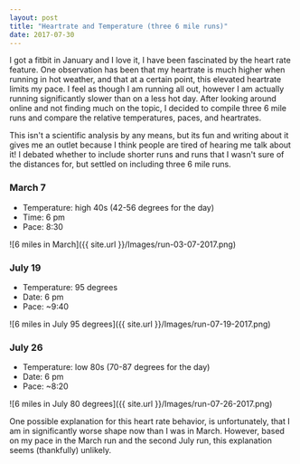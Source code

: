 ```yaml
---
layout: post
title: "Heartrate and Temperature (three 6 mile runs)"
date: 2017-07-30
---
```


I got a fitbit in January and I love it, I have been fascinated by the heart rate feature. One observation has been that my heartrate is much higher when running in hot weather, and that at a certain point, this elevated heartrate limits my pace. I feel as though I am running all out, however I am actually running significantly slower than on a less hot day. After looking around online and not finding much on the topic, I decided to compile three 6 mile runs and compare the relative temperatures, paces, and heartrates. 

This isn't a scientific analysis by any means, but its fun and writing about it gives me an outlet because I think people are tired of hearing me talk about it! I debated whether to include shorter runs and runs that I wasn't sure of the distances for, but settled on including three 6 mile runs.

### March 7

- Temperature: high 40s (42-56 degrees for the day)
- Time: 6 pm
- Pace: 8:30

![6 miles in March]({{ site.url }}/Images/run-03-07-2017.png)

### July 19

- Temperature: 95 degrees
- Date: 6 pm
- Pace: ~9:40

![6 miles in July 95 degrees]({{ site.url }}/Images/run-07-19-2017.png)

### July 26

- Temperature: low 80s (70-87 degrees for the day)
- Date: 6 pm
- Pace: ~8:20

![6 miles in July 80 degrees]({{ site.url }}/Images/run-07-26-2017.png)

One possible explanation for this heart rate behavior, is unfortunately, that I am in significantly worse shape now than I was in March. However, based on my pace in the March run and the second July run, this explanation seems (thankfully) unlikely. 
